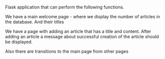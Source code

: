 Flask application that can perform the following functions.

We have a main welcome page - where we display the number of articles in the database. And their titles

We have a page with adding an article that has a title and content.
After adding an article a message about successful creation of the article should be displayed.

Also there are transitions to the main page from other pages 